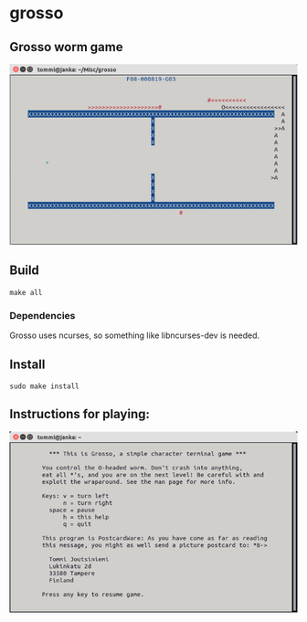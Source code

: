 # grosso

## Grosso worm game

![alt text](https://github.com/tommijoutsiniemi/grosso/blob/main/misc/grosso-ss.png?raw=true)

## Build
	make all

### Dependencies
Grosso uses ncurses, so something like libncurses-dev is needed.

## Install
	sudo make install

## Instructions for playing:

![alt text](https://github.com/tommijoutsiniemi/grosso/blob/main/misc/grosso-help.png?raw=true)
